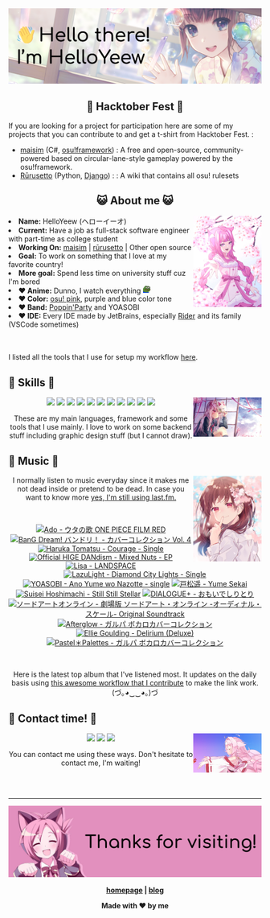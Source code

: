 <img src="welcome-banner.png" alt="Welcome!">

<h2 align="center">🎉 Hacktober Fest 🎉</h2> 

If you are looking for a project for participation here are some of my projects that you can contribute to and get a t-shirt from Hacktober Fest. :

- [maisim](https://github.com/HelloYeew/maisim) (C#, [osu!framework](https://github.com/ppy/osu-framework)) : A free and open-source, community-powered based on circular-lane-style gameplay powered by the osu!framework.
- [Rūrusetto](https://github.com/Rurusetto/rurusetto) (Python, [Django](https://www.djangproject.com/)) : : A wiki that contains all osu! rulesets

<h2 align="center">😺 About me 😺</h2> 
<img src="helloyeewchan.jpg" width="27%" align="right">
<li><b>Name:</b> HelloYeew (ヘローイーオ)</li>
<li><b>Current:</b> Have a job as full-stack software engineer with part-time as college student</li>
<li><b>Working On:</b> <a href="https://github.com/HelloYeew/maisim">maisim</a> | <a href="https://github.com/Rurusetto/rurusetto">rūrusetto</a> | Other open source</li>
<li><b>Goal:</b> To work on something that I love at my favorite country!</li>
<li><b>More goal:</b> Spend less time on university stuff cuz I'm bored</li>
<li><b>❤️ Anime:</b> Dunno, I watch everything <img src="twitch-emoji/YEP.png" width="3%" vertical-align="middle"></li>
<li><b>❤️ Color:</b> <a href="https://www.color-hex.com/color-palette/104633">osu! pink</a>, purple and blue color tone</li>
<li><b>❤️ Band:</b> <a href="https://bandori.fandom.com/wiki/Poppin%27Party">Poppin'Party</a> and YOASOBI</li>
<li><b>❤️ IDE:</b> Every IDE made by JetBrains, especially <a href="https://www.jetbrains.com/rider/">Rider</a> and its family</li> (VSCode sometimes)
<br>
<br>
<br>

<p>I listed all the tools that I use for setup my workflow <a href="https://github.com/HelloYeew/workflow-setup">here</a>.</p>

## 📇 Skills 📇

<img src="knowledge-pic.png" width="27%" align="right">
<p align="center"><img src="https://img.shields.io/badge/-python-3776AB.svg?&style=for-the-badge&logo=python&logoColor=white"/> <img src="https://img.shields.io/badge/-django-092E20.svg?&style=for-the-badge&logo=django&logoColor=white"/> <img src="https://img.shields.io/badge/-csharp-239120.svg?&style=for-the-badge&logo=csharp&logoColor=white"/> <img src="https://img.shields.io/badge/-javascript-F7DF1E.svg?&style=for-the-badge&logo=javascript&logoColor=black"/> <img src="https://img.shields.io/badge/java-007396.svg?&style=for-the-badge&logo=java&logoColor=white"/> <img src="https://img.shields.io/badge/-html5-E34F26.svg?&style=for-the-badge&logo=html5&logoColor=white"/> <img src="https://img.shields.io/badge/-css3-1572B6.svg?&style=for-the-badge&logo=css3&logoColor=white"/> <img src="https://img.shields.io/badge/-nginx-009639.svg?&style=for-the-badge&logo=nginx&logoColor=white"/> <img src="https://img.shields.io/badge/-digitalocean-0080FF.svg?&style=for-the-badge&logo=digitalocean&logoColor=white"/> <img src="https://img.shields.io/badge/-svelte-FF3E00.svg?&style=for-the-badge&logo=svelte&logoColor=white"/> <img src="https://img.shields.io/badge/-tailwind CSS-06B6D4.svg?&style=for-the-badge&logo=Tailwind CSS&logoColor=white"/>

<p align="center">These are my main languages, framework and some tools that I use mainly. I love to work on some backend stuff including graphic design stuff (but I cannot draw).</p>

## 🎵 Music 🎵

<img src="music-pic.png" width="27%" align="right">

<p align="center">I normally listen to music everyday since it makes me not dead inside or pretend to be dead. In case you want to know more <a href="https://www.last.fm/user/HelloYeew">yes, I'm still using last.fm.</p>
  
<br>

<!-- lastfm -->
<p align="center"><a href="https://www.last.fm/music/Ado/%E3%82%A6%E3%82%BF%E3%81%AE%E6%AD%8C+ONE+PIECE+FILM+RED"><img src="https://lastfm.freetls.fastly.net/i/u/64s/c07e9ae5ba548c69d25c73d4d5e99faa.jpg" title="Ado - ウタの歌 ONE PIECE FILM RED"></a> <a href="https://www.last.fm/music/BanG+Dream!+%E3%83%90%E3%83%B3%E3%83%89%E3%83%AA%EF%BC%81/%E3%82%AB%E3%83%90%E3%83%BC%E3%82%B3%E3%83%AC%E3%82%AF%E3%82%B7%E3%83%A7%E3%83%B3+Vol.+4"><img src="https://lastfm.freetls.fastly.net/i/u/64s/ee2c16510b00ad06cef8421aaa8c79eb.jpg" title="BanG Dream! バンドリ！ - カバーコレクション Vol. 4"></a> <a href="https://www.last.fm/music/Haruka+Tomatsu/Courage+-+Single"><img src="https://lastfm.freetls.fastly.net/i/u/64s/ae24dd4cf7abecd452dc3ddc99f41d8c.jpg" title="Haruka Tomatsu - Courage - Single"></a> <a href="https://www.last.fm/music/Official+HIGE+DANdism/Mixed+Nuts+-+EP"><img src="https://lastfm.freetls.fastly.net/i/u/64s/ea58479bc6fd89a25fc55e0276a58b2d.jpg" title="Official HIGE DANdism - Mixed Nuts - EP"></a> <a href="https://www.last.fm/music/Lisa/LANDSPACE"><img src="https://lastfm.freetls.fastly.net/i/u/64s/a9c8ee5ec30d4c72ccd097e403539c73.png" title="Lisa - LANDSPACE"></a> <a href="https://www.last.fm/music/LazuLight/Diamond+City+Lights+-+Single"><img src="https://lastfm.freetls.fastly.net/i/u/64s/e2060688aca841c2a7ead6f09b31dc7c.jpg" title="LazuLight - Diamond City Lights - Single"></a> <a href="https://www.last.fm/music/YOASOBI/Ano+Yume+wo+Nazotte+-+single"><img src="https://lastfm.freetls.fastly.net/i/u/64s/d1210a101ed31d5de8131585e7ca2f2e.png" title="YOASOBI - Ano Yume wo Nazotte - single"></a> <a href="https://www.last.fm/music/%E6%88%B8%E6%9D%BE%E9%81%A5/Yume+Sekai"><img src="https://lastfm.freetls.fastly.net/i/u/64s/8d3bdbd575282ae14a5671fd2c099ba4.jpg" title="戸松遥 - Yume Sekai"></a> <a href="https://www.last.fm/music/Suisei+Hoshimachi/Still+Still+Stellar"><img src="https://lastfm.freetls.fastly.net/i/u/64s/cef600c2f94d78f1894d48dcd0827d8e.jpg" title="Suisei Hoshimachi - Still Still Stellar"></a> <a href="https://www.last.fm/music/DIALOGUE%252B/%E3%81%8A%E3%82%82%E3%81%84%E3%81%A7%E3%81%97%E3%82%8A%E3%81%A8%E3%82%8A"><img src="https://lastfm.freetls.fastly.net/i/u/64s/fd28a45f24bb503aed38d2baa59e1114.jpg" title="DIALOGUE+ - おもいでしりとり"></a> <a href="https://www.last.fm/music/%E3%82%BD%E3%83%BC%E3%83%89%E3%82%A2%E3%83%BC%E3%83%88%E3%82%AA%E3%83%B3%E3%83%A9%E3%82%A4%E3%83%B3/%E5%8A%87%E5%A0%B4%E7%89%88+%E3%82%BD%E3%83%BC%E3%83%89%E3%82%A2%E3%83%BC%E3%83%88%E3%83%BB%E3%82%AA%E3%83%B3%E3%83%A9%E3%82%A4%E3%83%B3+-%E3%82%AA%E3%83%BC%E3%83%87%E3%82%A3%E3%83%8A%E3%83%AB%E3%83%BB%E3%82%B9%E3%82%B1%E3%83%BC%E3%83%AB-+Original+Soundtrack"><img src="https://lastfm.freetls.fastly.net/i/u/64s/5ad3179a6e9498098a4ceebadea4db97.jpg" title="ソードアートオンライン - 劇場版 ソードアート・オンライン -オーディナル・スケール- Original Soundtrack"></a> <a href="https://www.last.fm/music/Afterglow/%E3%82%AC%E3%83%AB%E3%83%91+%E3%83%9C%E3%82%AB%E3%83%AD%E3%82%AB%E3%83%90%E3%83%BC%E3%82%B3%E3%83%AC%E3%82%AF%E3%82%B7%E3%83%A7%E3%83%B3"><img src="https://lastfm.freetls.fastly.net/i/u/64s/a62d7a25a9205391cd27cab996af10f5.png" title="Afterglow - ガルパ ボカロカバーコレクション"></a> <a href="https://www.last.fm/music/Ellie+Goulding/Delirium+(Deluxe)"><img src="https://lastfm.freetls.fastly.net/i/u/64s/f082054096b19e09e95155a529053cf2.png" title="Ellie Goulding - Delirium (Deluxe)"></a> <a href="https://www.last.fm/music/Pastel%EF%BC%8APalettes/%E3%82%AC%E3%83%AB%E3%83%91+%E3%83%9C%E3%82%AB%E3%83%AD%E3%82%AB%E3%83%90%E3%83%BC%E3%82%B3%E3%83%AC%E3%82%AF%E3%82%B7%E3%83%A7%E3%83%B3"><img src="https://lastfm.freetls.fastly.net/i/u/64s/f4da6701f3cc4adfcdbac370dd342059.png" title="Pastel＊Palettes - ガルパ ボカロカバーコレクション"></a> </p>

<br>

<p align="center">Here is the latest top album that I've listened most. It updates on the daily basis using <a href="https://github.com/melipass/lastfm-to-markdown/">this awesome workflow that I contribute</a> to make the link work. (づ｡◕‿‿◕｡)づ</p>

## 📝 Contact time! 📝

<img src="contact-pic.png" width="27%" align="right">

<p align="center"><a href="https://twitter.com/nonggummud" target="_blank"><img src="https://img.shields.io/badge/-nonggummud-1DA1F2.svg?&style=for-the-badge&logo=Twitter&logoColor=white"/></a> <a href="https://www.linkedin.com/in/helloyeew" target="_blank"><img src="https://img.shields.io/badge/-helloyeew-0A66C2.svg?&style=for-the-badge&logo=linkedin&logoColor=white"/></a> <a href="https://peerlist.io/helloyeew"><img src="https://img.shields.io/badge/-peerlist-00AA45.svg?&style=for-the-badge"/></a></p>

<p align="center">You can contact me using these ways. Don't hesitate to contact me, I'm waiting!</p>
<br>
<br>

---

<img src="bye-banner.png" alt="Thanks for visiting!">

<p align="center"><b><a href="https://www.helloyeew.dev">homepage</a> | <b><a href="https://story.helloyeew.dev/">blog</a></p>

<p align="center">Made with ❤️ by me</p>

